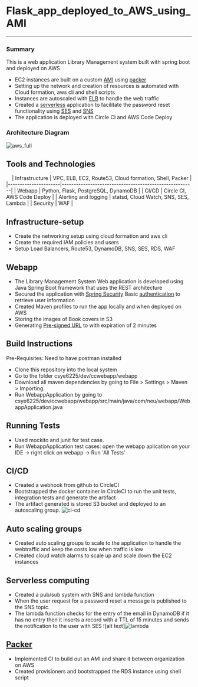 # Flask_app_deployed_to_AWS_using_AMI


---------------------------------------------------------------

### Summary

This is a  web application Library Management system built with spring
boot and deployed on AWS

-   EC2 instances are built on a custom
    [AMI](https://docs.aws.amazon.com/AWSEC2/latest/UserGuide/AMIs.html)
    using [packer](https://packer.io/)
-   Setting up the network and creation of resources is automated with
    Cloud formation, aws cli and shell scripts
-   Instances are autoscaled with
    [ELB](https://aws.amazon.com/elasticloadbalancing/) to handle the
    web traffic
-   Created a [serverless](https://aws.amazon.com/lambda/) application
    to facilitate the password reset functionality using
    [SES](https://aws.amazon.com/ses/) and
    [SNS](https://aws.amazon.com/sns/)
-   The application is deployed with Circle CI and AWS Code Deploy

### Architecture Diagram

 ![aws_full](https://user-images.githubusercontent.com/42703011/92800898-211c7580-f383-11ea-9b4e-76c171fca750.png)


Tools and Technologies
----------------------
                          
| Infrastructure       | VPC, ELB, EC2, Route53, Cloud formation, Shell, Packer |
|----------------------|--------------------------------------------------------|
| Webapp               | Python, Flask, PostgreSQL, DynamoDB                        |
| CI/CD                | Circle CI, AWS Code Deploy                             |
| Alerting and logging | statsd, Cloud Watch, SNS, SES, Lambda                  |
| Security             | WAF                                                    |


Infrastructure-setup
--------------------

-   Create the networking setup using cloud formation and aws cli
-   Create the required IAM policies and users
-   Setup Load Balancers, Route53, DynamoDB, SNS, SES, RDS, WAF

Webapp
------

-   The Library Management System Web application is developed using
    Java Spring Boot framework that uses the REST architecture
-   Secured the application with [Spring
    Security](https://spring.io/projects/spring-security) Basic
    [authentication](https://developer.mozilla.org/en-US/docs/Web/HTTP/Authentication)
    to retrieve user information
-   Created Maven profiles to run the app locally and when deployed on
    AWS
-   Storing the images of Book covers in S3
-   Generating [Pre-signed
    URL](https://docs.aws.amazon.com/AmazonS3/latest/dev/PresignedUrlUploadObjectJavaSDK.html)
    to with expiration of 2 minutes


## Build Instructions
Pre-Requisites: Need to have postman installed
-  Clone this repository  into the local system 
-  Go to the folder csye6225/dev/ccwebapp/webapp
-  Download all maven dependencies by going to File > Settings > Maven > Importing. 
-  Run WebappApplication by going to csye6225/dev/ccwebapp/webapp/src/main/java/com/neu/webapp/WebappApplication.java


## Running Tests
- Used mockito and junit for test case.
- Run WebappApplication test cases: open the webapp aplication on your IDE -> right click on webapp -> Run 'All Tests'


CI/CD
-----

-   Created a webhook from github to CircleCI
-   Bootstrapped the docker container in CircleCI to run the unit tests,
    integration tests and generate the artifact
-   The artifact generated is stored S3 bucket and deployed to an
    autoscaling group. ![ci-cd](https://user-images.githubusercontent.com/42703011/92802596-a7858700-f384-11ea-89db-85f0f8de8bc7.png)


Auto scaling groups
-------------------

-   Created auto scaling groups to scale to the application to handle
    the webtraffic and keep the costs low when traffic is low
-   Created cloud watch alarms to scale up and scale down the EC2
    instances

Serverless computing
--------------------

-   Created a pub/sub system with SNS and lambda function
-   When the user request for a password reset a message is published to
    the SNS topic.
-   The lambda function checks for the entry of the email in DynamoDB if
    it has no entry then it inserts a record with a TTL of 15 minutes
    and sends the notification to the user with SES ![alt
    text]![lambda](https://user-images.githubusercontent.com/42703011/92802718-c126ce80-f384-11ea-843f-a06d1267bdd9.png)


[Packer](https://packer.io/)
----------------------------

-   Implemented CI to build out an AMI and share it between organization
    on AWS
-   Created provisioners and bootstrapped the RDS instance using shell script 
    
    

